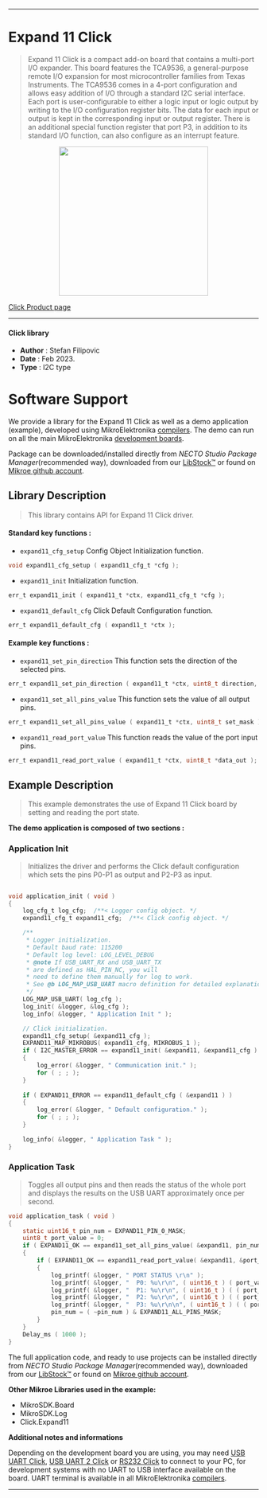 
---
# Expand 11 Click

> Expand 11 Click is a compact add-on board that contains a multi-port I/O expander. This board features the TCA9536, a general-purpose remote I/O expansion for most microcontroller families from Texas Instruments. The TCA9536 comes in a 4-port configuration and allows easy addition of I/O through a standard I2C serial interface. Each port is user-configurable to either a logic input or logic output by writing to the I/O configuration register bits. The data for each input or output is kept in the corresponding input or output register. There is an additional special function register that port P3, in addition to its standard I/O function, can also configure as an interrupt feature.

<p align="center">
  <img src="https://download.mikroe.com/images/click_for_ide/expand11_click.png" height=300px>
</p>

[Click Product page](https://www.mikroe.com/expand-11-click)

---


#### Click library

- **Author**        : Stefan Filipovic
- **Date**          : Feb 2023.
- **Type**          : I2C type


# Software Support

We provide a library for the Expand 11 Click
as well as a demo application (example), developed using MikroElektronika
[compilers](https://www.mikroe.com/necto-studio).
The demo can run on all the main MikroElektronika [development boards](https://www.mikroe.com/development-boards).

Package can be downloaded/installed directly from *NECTO Studio Package Manager*(recommended way), downloaded from our [LibStock&trade;](https://libstock.mikroe.com) or found on [Mikroe github account](https://github.com/MikroElektronika/mikrosdk_click_v2/tree/master/clicks).

## Library Description

> This library contains API for Expand 11 Click driver.

#### Standard key functions :

- `expand11_cfg_setup` Config Object Initialization function.
```c
void expand11_cfg_setup ( expand11_cfg_t *cfg );
```

- `expand11_init` Initialization function.
```c
err_t expand11_init ( expand11_t *ctx, expand11_cfg_t *cfg );
```

- `expand11_default_cfg` Click Default Configuration function.
```c
err_t expand11_default_cfg ( expand11_t *ctx );
```

#### Example key functions :

- `expand11_set_pin_direction` This function sets the direction of the selected pins.
```c
err_t expand11_set_pin_direction ( expand11_t *ctx, uint8_t direction, uint8_t pin_mask );
```

- `expand11_set_all_pins_value` This function sets the value of all output pins.
```c
err_t expand11_set_all_pins_value ( expand11_t *ctx, uint8_t set_mask );
```

- `expand11_read_port_value` This function reads the value of the port input pins.
```c
err_t expand11_read_port_value ( expand11_t *ctx, uint8_t *data_out );
```

## Example Description

> This example demonstrates the use of Expand 11 Click board by setting and reading the port state.

**The demo application is composed of two sections :**

### Application Init

> Initializes the driver and performs the Click default configuration which sets the pins P0-P1 as output and P2-P3 as input.

```c

void application_init ( void )
{
    log_cfg_t log_cfg;  /**< Logger config object. */
    expand11_cfg_t expand11_cfg;  /**< Click config object. */

    /** 
     * Logger initialization.
     * Default baud rate: 115200
     * Default log level: LOG_LEVEL_DEBUG
     * @note If USB_UART_RX and USB_UART_TX 
     * are defined as HAL_PIN_NC, you will 
     * need to define them manually for log to work. 
     * See @b LOG_MAP_USB_UART macro definition for detailed explanation.
     */
    LOG_MAP_USB_UART( log_cfg );
    log_init( &logger, &log_cfg );
    log_info( &logger, " Application Init " );

    // Click initialization.
    expand11_cfg_setup( &expand11_cfg );
    EXPAND11_MAP_MIKROBUS( expand11_cfg, MIKROBUS_1 );
    if ( I2C_MASTER_ERROR == expand11_init( &expand11, &expand11_cfg ) ) 
    {
        log_error( &logger, " Communication init." );
        for ( ; ; );
    }
    
    if ( EXPAND11_ERROR == expand11_default_cfg ( &expand11 ) )
    {
        log_error( &logger, " Default configuration." );
        for ( ; ; );
    }
    
    log_info( &logger, " Application Task " );
}

```

### Application Task

> Toggles all output pins and then reads the status of the whole port and displays the results on the USB UART approximately once per second.

```c
void application_task ( void )
{
    static uint16_t pin_num = EXPAND11_PIN_0_MASK;
    uint8_t port_value = 0;
    if ( EXPAND11_OK == expand11_set_all_pins_value( &expand11, pin_num ) )
    {
        if ( EXPAND11_OK == expand11_read_port_value( &expand11, &port_value ) )
        {
            log_printf( &logger, " PORT STATUS \r\n" );
            log_printf( &logger, "  P0: %u\r\n", ( uint16_t ) ( port_value & EXPAND11_PIN_0_MASK ) );
            log_printf( &logger, "  P1: %u\r\n", ( uint16_t ) ( ( port_value & EXPAND11_PIN_1_MASK ) >> 1 ) );
            log_printf( &logger, "  P2: %u\r\n", ( uint16_t ) ( ( port_value & EXPAND11_PIN_2_MASK ) >> 2 ) );
            log_printf( &logger, "  P3: %u\r\n\n", ( uint16_t ) ( ( port_value & EXPAND11_PIN_3_MASK ) >> 3 ) );
            pin_num = ( ~pin_num ) & EXPAND11_ALL_PINS_MASK;
        }
    }
    Delay_ms ( 1000 );
}
```

The full application code, and ready to use projects can be installed directly from *NECTO Studio Package Manager*(recommended way), downloaded from our [LibStock&trade;](https://libstock.mikroe.com) or found on [Mikroe github account](https://github.com/MikroElektronika/mikrosdk_click_v2/tree/master/clicks).

**Other Mikroe Libraries used in the example:**

- MikroSDK.Board
- MikroSDK.Log
- Click.Expand11

**Additional notes and informations**

Depending on the development board you are using, you may need
[USB UART Click](https://www.mikroe.com/usb-uart-click),
[USB UART 2 Click](https://www.mikroe.com/usb-uart-2-click) or
[RS232 Click](https://www.mikroe.com/rs232-click) to connect to your PC, for
development systems with no UART to USB interface available on the board. UART
terminal is available in all MikroElektronika
[compilers](https://shop.mikroe.com/compilers).

---
